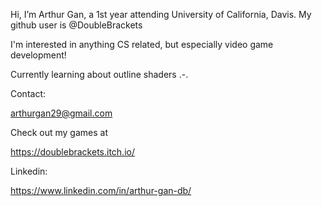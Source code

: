 Hi, I’m Arthur Gan, a 1st year attending University of California, Davis. My github user is @DoubleBrackets

I'm interested in anything CS related, but especially video game development!

Currently learning about outline shaders .-.

Contact:

arthurgan29@gmail.com

Check out my games at

https://doublebrackets.itch.io/

Linkedin:

https://www.linkedin.com/in/arthur-gan-db/

 
<!---
DoubleBrackets/DoubleBrackets is a ✨ special ✨ repository because its `README.md` (this file) appears on your GitHub profile.
You can click the Preview link to take a look at your changes.
--->
